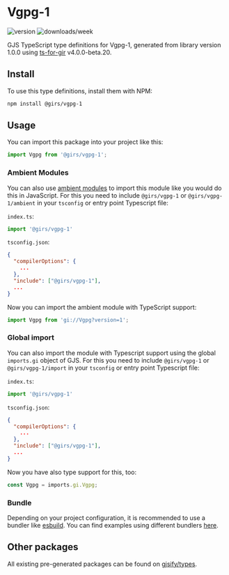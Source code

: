 
# Vgpg-1

![version](https://img.shields.io/npm/v/@girs/vgpg-1)
![downloads/week](https://img.shields.io/npm/dw/@girs/vgpg-1)


GJS TypeScript type definitions for Vgpg-1, generated from library version 1.0.0 using [ts-for-gir](https://github.com/gjsify/ts-for-gir) v4.0.0-beta.20.


## Install

To use this type definitions, install them with NPM:
```bash
npm install @girs/vgpg-1
```

## Usage

You can import this package into your project like this:
```ts
import Vgpg from '@girs/vgpg-1';
```

### Ambient Modules

You can also use [ambient modules](https://github.com/gjsify/ts-for-gir/tree/main/packages/cli#ambient-modules) to import this module like you would do this in JavaScript.
For this you need to include `@girs/vgpg-1` or `@girs/vgpg-1/ambient` in your `tsconfig` or entry point Typescript file:

`index.ts`:
```ts
import '@girs/vgpg-1'
```

`tsconfig.json`:
```json
{
  "compilerOptions": {
    ...
  },
  "include": ["@girs/vgpg-1"],
  ...
}
```

Now you can import the ambient module with TypeScript support: 

```ts
import Vgpg from 'gi://Vgpg?version=1';
```

### Global import

You can also import the module with Typescript support using the global `imports.gi` object of GJS.
For this you need to include `@girs/vgpg-1` or `@girs/vgpg-1/import` in your `tsconfig` or entry point Typescript file:

`index.ts`:
```ts
import '@girs/vgpg-1'
```

`tsconfig.json`:
```json
{
  "compilerOptions": {
    ...
  },
  "include": ["@girs/vgpg-1"],
  ...
}
```

Now you have also type support for this, too:

```ts
const Vgpg = imports.gi.Vgpg;
```

### Bundle

Depending on your project configuration, it is recommended to use a bundler like [esbuild](https://esbuild.github.io/). You can find examples using different bundlers [here](https://github.com/gjsify/ts-for-gir/tree/main/examples).

## Other packages

All existing pre-generated packages can be found on [gjsify/types](https://github.com/gjsify/types).

